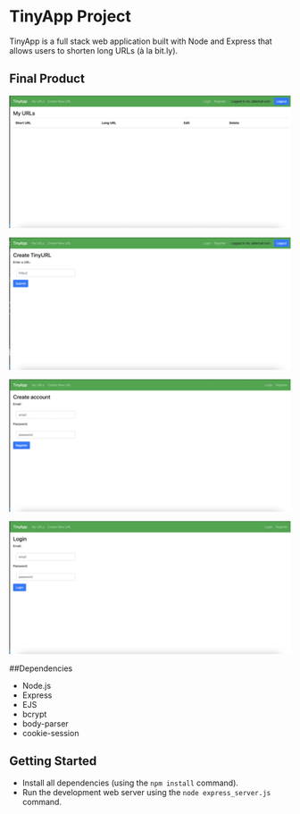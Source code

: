 # TinyApp Project

TinyApp is a full stack web application built with Node and Express that allows users to shorten long URLs (à la bit.ly).

## Final Product

![Screenshot of URLs page](https://github.com/luciagl/tinyapp/blob/master/docs/urls_index-page.png?raw=true)

!["Screenshot of URL-new page"](https://github.com/luciagl/tinyapp/blob/master/docs/urls_new-page.png?raw=true)

!["Screenshot of register page"](https://github.com/luciagl/tinyapp/blob/master/docs/registration-page.png?raw=true)

!["Screenshot of login page"](https://github.com/luciagl/tinyapp/blob/master/docs/login-page.png?raw=true)

##Dependencies

- Node.js
- Express
- EJS
- bcrypt
- body-parser
- cookie-session

## Getting Started

- Install all dependencies (using the `npm install` command).
- Run the development web server using the `node express_server.js` command.
